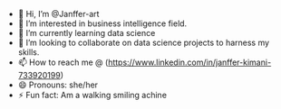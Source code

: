 - 👋 Hi, I’m @Janffer-art
- 👀 I’m interested in business intelligence field.
- 🌱 I’m currently learning data science
- 💞️ I’m looking to collaborate on data science projects to harness my skills.
- 📫 How to reach me @ (https://www.linkedin.com/in/janffer-kimani-733920199)
- 😄 Pronouns: she/her
- ⚡ Fun fact: Am a walking smiling achine

<!---
Janffer-art/Janffer-art is a ✨ special ✨ repository because its `README.md` (this file) appears on your GitHub profile.
You can click the Preview link to take a look at your changes.
--->
